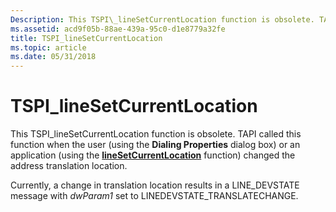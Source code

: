 ```yaml
---
Description: This TSPI\_lineSetCurrentLocation function is obsolete. TAPI called this function when the user (using the Dialing Properties dialog box) or an application (using the lineSetCurrentLocation function) changed the address translation location.
ms.assetid: acd9f05b-88ae-439a-95c0-d1e8779a32fe
title: TSPI_lineSetCurrentLocation
ms.topic: article
ms.date: 05/31/2018
---
```


# TSPI\_lineSetCurrentLocation

This TSPI\_lineSetCurrentLocation function is obsolete. TAPI called this function when the user (using the **Dialing Properties** dialog box) or an application (using the [**lineSetCurrentLocation**](https://msdn.microsoft.com/en-us/library/ms736094(v=VS.85).aspx) function) changed the address translation location.

Currently, a change in translation location results in a LINE\_DEVSTATE message with *dwParam1* set to LINEDEVSTATE\_TRANSLATECHANGE.

 

 



